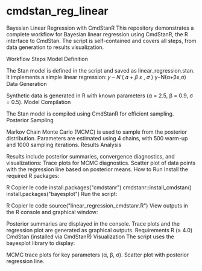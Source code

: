# cmdstan_reg_linear
Bayesian Linear Regression with CmdStanR
This repository demonstrates a complete workflow for Bayesian linear regression using CmdStanR, the R interface to CmdStan. The script is self-contained and covers all steps, from data generation to results visualization.

Workflow Steps
Model Definition

The Stan model is defined in the script and saved as linear_regression.stan.
It implements a simple linear regression:
𝑦
∼
𝑁
(
𝛼
+
𝛽
𝑥
,
𝜎
)
y∼N(α+βx,σ)
Data Generation

Synthetic data is generated in R with known parameters (α = 2.5, β = 0.9, σ = 0.5).
Model Compilation

The Stan model is compiled using CmdStanR for efficient sampling.
Posterior Sampling

Markov Chain Monte Carlo (MCMC) is used to sample from the posterior distribution.
Parameters are estimated using 4 chains, with 500 warm-up and 1000 sampling iterations.
Results Analysis

Results include posterior summaries, convergence diagnostics, and visualizations:
Trace plots for MCMC diagnostics.
Scatter plot of data points with the regression line based on posterior means.
How to Run
Install the required R packages:

R
Copier le code
install.packages("cmdstanr")
cmdstanr::install_cmdstan()
install.packages("bayesplot")
Run the script:

R
Copier le code
source("linear_regression_cmdstanr.R")
View outputs in the R console and graphical window:

Posterior summaries are displayed in the console.
Trace plots and the regression plot are generated as graphical outputs.
Requirements
R (≥ 4.0)
CmdStan (installed via CmdStanR)
Visualization
The script uses the bayesplot library to display:

MCMC trace plots for key parameters (α, β, σ).
Scatter plot with posterior regression line.
